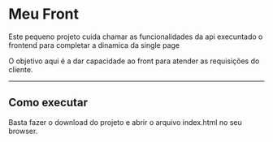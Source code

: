# Meu Front

Este pequeno projeto cuida chamar as funcionalidades da api execuntado o frontend
para completar a dinamica da single  page 

O objetivo aqui é a dar capacidade ao front para atender as requisições do cliente.

---
## Como executar

Basta fazer o download do projeto e abrir o arquivo index.html no seu browser.

